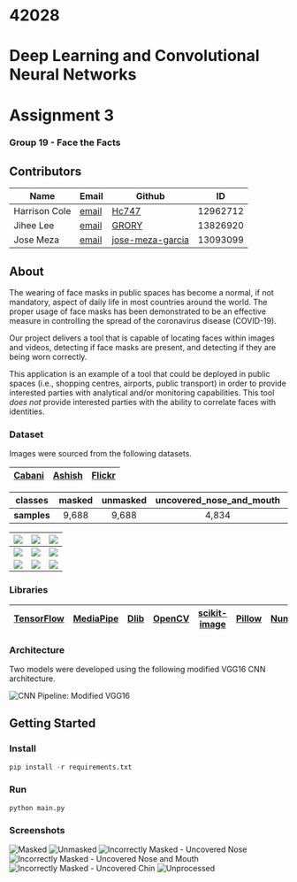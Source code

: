 # 42028
# Deep Learning and Convolutional Neural Networks
# Assignment 3
### Group 19 - Face the Facts

## Contributors
| Name | Email | Github | ID |
| ---- | ----- | ------ | ---------- |
| Harrison Cole | [email](mailto:harrisoncole05@gmail.com) | [Hc747](https://github.com/Hc747) | 12962712 |
| Jihee Lee | [email](mailto:ruaglzzz@gmail.com) | [GRORY](https://github.com/GRORY) | 13826920 |
| Jose Meza | [email](mailto:josemezag@gmail.com) | [jose-meza-garcia](https://github.com/jose-meza-garcia) | 13093099 |

## About
The wearing of face masks in public spaces has become a normal, if not mandatory, aspect of daily life in most countries around the world.
The proper usage of face masks has been demonstrated to be an effective measure in controlling the spread of the coronavirus disease (COVID-19).

Our project delivers a tool that is capable of locating faces within images and videos, detecting if face masks are present, and detecting if they are being worn correctly.

This application is an example of a tool that could be deployed in public spaces (i.e., shopping centres, airports, public transport) in order to provide interested parties with analytical and/or monitoring capabilities.
This tool _does not_ provide interested parties with the ability to correlate faces with identities.

### Dataset
Images were sourced from the following datasets.

| [Cabani](https://github.com/cabani/MaskedFace-Net) | [Ashish](https://www.kaggle.com/ashishjangra27/face-mask-12k-images-dataset) | [Flickr](https://github.com/NVlabs/ffhq-dataset) |
| -------------------------------------------------- | ---------------------------------------------------------------------------- | ------------------------------------------------ |

| classes | masked | unmasked | uncovered_nose_and_mouth | uncovered_nose | uncovered_chin |
| ------- | :----: | :------: | :----------------------: | :------------: | :------------: |
| **samples** | 9,688 | 9,688 | 4,834 | 4,834 | 4,834 |

| ![](./docs/examples/1.jpg) | ![](./docs/examples/2.jpg) | ![](./docs/examples/3.jpg) |
| ---------------------------| ---------------------------| ---------------------------|
| ![](./docs/examples/4.jpg) | ![](./docs/examples/5.jpg) | ![](./docs/examples/6.jpg) |
| ![](./docs/examples/7.jpg) | ![](./docs/examples/8.jpg) | ![](./docs/examples/9.jpg) |

### Libraries
| [TensorFlow](https://github.com/tensorflow/tensorflow) | [MediaPipe](https://github.com/google/mediapipe) | [Dlib](https://github.com/davisking/dlib) | [OpenCV](https://github.com/opencv/opencv) | [scikit-image](https://scikit-image.org/) | [Pillow](https://python-pillow.org/) | [NumPy](https://numpy.org/) | [Tkinter](https://docs.python.org/3/library/tkinter.html) |
| ------------------------------------------------------ | ------------------------------------------------ | ----------------------------------------- | ------------------------------------------ | ----------------------------------------- | ------------------------------------ | --------------------------- | --------------------------------------------------------- |

### Architecture
Two models were developed using the following modified VGG16 CNN architecture.

![CNN Pipeline: Modified VGG16](docs/architecture/architecture.png)

## Getting Started
### Install
```python
pip install -r requirements.txt
```

### Run
```shell
python main.py
```

### Screenshots
![Masked](docs/app/masked-complex.jpg)
![Unmasked](docs/app/unmasked.jpg)
![Incorrectly Masked - Uncovered Nose](docs/app/masked-uncovered-nose.jpg)
![Incorrectly Masked - Uncovered Nose and Mouth](docs/app/masked-uncovered-nose-and-mouth.jpg)
![Incorrectly Masked - Uncovered Chin](docs/app/masked-uncovered-chin.jpg)
![Unprocessed](docs/app/masked-raw.jpg)
